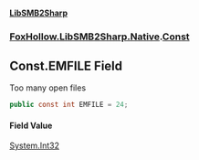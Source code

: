 #### [LibSMB2Sharp](index.md 'index')
### [FoxHollow.LibSMB2Sharp.Native](FoxHollow_LibSMB2Sharp_Native.md 'FoxHollow.LibSMB2Sharp.Native').[Const](FoxHollow_LibSMB2Sharp_Native_Const.md 'FoxHollow.LibSMB2Sharp.Native.Const')
## Const.EMFILE Field
Too many open files
```csharp
public const int EMFILE = 24;
```
#### Field Value
[System.Int32](https://docs.microsoft.com/en-us/dotnet/api/System.Int32 'System.Int32')
